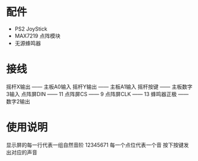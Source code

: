 # 配件

- PS2 JoyStick
- MAX7219 点阵模块
- 无源蜂鸣器

# 接线

摇杆X输出 —— 主板A0输入
摇杆Y输出 —— 主板A1输入
摇杆按键 —— 主板数字3输入
点阵屏DIN —— 11
点阵屏CS —— 9
点阵屏CLK —— 13
蜂鸣器正极 —— 数字2输出

# 使用说明

显示屏的每一行代表一组自然音阶 12345671
每一个点位代表一个音
按下按键发出对应的声音